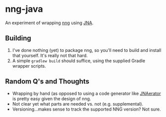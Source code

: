 # nng-java

An experiment of wrapping [nng](https://nng.nanomsg.org) using 
[JNA](https://github.com/java-native-access/jna).

## Building
1. I've done nothing (yet) to package nng, so you'll need to build and
   install that yourself. It's really not that hard.
2. A simple `gradlew build` should suffice, using the supplied Gradle
   wrapper scripts.

## Random Q's and Thoughts
- Wrapping by hand (as opposed to using a code generator like
  [JNAerator](https://github.com/nativelibs4java/JNAerator) is pretty easy
  given the design of nng.
- Not clear yet what parts are needed vs. not (e.g. supplemental).
- Versioning...makes sense to track the supported NNG version? Not sure.
